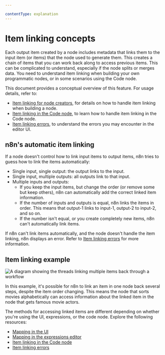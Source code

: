 ```yaml
---

contentType: explanation
---
```


# Item linking concepts

Each output item created by a node includes metadata that links them to the input item (or items) that the node used to generate them. This creates a chain of items that you can work back along to access previous items. This can be complicated to understand, especially if the node splits or merges data. You need to understand item linking when building your own programmatic nodes, or in some scenarios using the Code node. 

This document provides a conceptual overview of this feature. For usage details, refer to:

* [Item linking for node creators](/data/data-mapping/data-item-linking/item-linking-node-building.md), for details on how to handle item linking when building a node.
* [Item linking in the Code node](/data/data-mapping/data-item-linking/item-linking-code-node.md), to learn how to handle item linking in the Code node.
* [Item linking errors](/data/data-mapping/data-item-linking/item-linking-errors.md), to understand the errors you may encounter in the editor UI.

## n8n's automatic item linking

If a node doesn't control how to link input items to output items, n8n tries to guess how to link the items automatically:

* Single input, single output: the output links to the input.
* Single input, multiple outputs: all outputs link to that input.
* Multiple inputs and outputs:
	* If you keep the input items, but change the order (or remove some but keep others), n8n can automatically add the correct linked item information.
	* If the number of inputs and outputs is equal, n8n links the items in order. This means that output-1 links to input-1, output-2 to input-2, and so on.
	* If the number isn't equal, or you create completely new items, n8n can't automatically link items.

If n8n can't link items automatically, and the node doesn't handle the item linking, n8n displays an error. Refer to [Item linking errors](/data/data-mapping/data-item-linking/item-linking-errors.md) for more information.

## Item linking example

![A diagram showing the threads linking multiple items back through a workflow](/_images/data/data-mapping/data-item-linking/item-linking-multiple-lines.png)

In this example, it's possible for n8n to link an item in one node back several steps, despite the item order changing. This means the node that sorts movies alphabetically can access information about the linked item in the node that gets famous movie actors.

The methods for accessing linked items are different depending on whether you're using the UI, expressions, or the code node. Explore the following resources:

* [Mapping in the UI](/data/data-mapping/data-mapping-ui.md)
* [Mapping in the expressions editor](/data/data-mapping/data-mapping-expressions.md)
* [Item linking in the Code node](/data/data-mapping/data-item-linking/item-linking-code-node.md)
* [Item linking errors](/data/data-mapping/data-item-linking/item-linking-errors.md)




